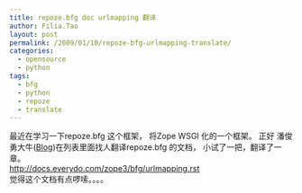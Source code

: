 ```yaml
---
title: repoze.bfg doc urlmapping 翻译
author: Filia.Tao
layout: post
permalink: /2009/01/10/repoze-bfg-urlmapping-translate/
categories:
  - opensource
  - python
tags:
  - bfg
  - python
  - repoze
  - translate
---
```

最近在学习一下repoze.bfg 这个框架， 将Zope WSGI 化的一个框架。 正好 潘俊勇大牛([Blog][1])在列表里面找人翻译repoze.bfg 的文档， 小试了一把，翻译了一章。  
<http://docs.everydo.com/zope3/bfg/urlmapping.rst>  
觉得这个文档有点啰嗦。。。。

 [1]: http://blog.czug.org/panjy
